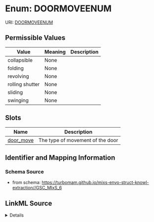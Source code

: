 # Enum: DOORMOVEENUM



URI: [DOORMOVEENUM](DOORMOVEENUM)

## Permissible Values

| Value | Meaning | Description |
| --- | --- | --- |
| collapsible | None |  |
| folding | None |  |
| revolving | None |  |
| rolling shutter | None |  |
| sliding | None |  |
| swinging | None |  |




## Slots

| Name | Description |
| ---  | --- |
| [door_move](door_move.md) | The type of movement of the door |






## Identifier and Mapping Information







### Schema Source


* from schema: https://turbomam.github.io/mixs-envo-struct-knowl-extraction//GSC_MIxS_6




## LinkML Source

<details>
```yaml
name: DOOR_MOVE_ENUM
from_schema: https://turbomam.github.io/mixs-envo-struct-knowl-extraction//GSC_MIxS_6
rank: 1000
permissible_values:
  collapsible:
    text: collapsible
  folding:
    text: folding
  revolving:
    text: revolving
  rolling shutter:
    text: rolling shutter
  sliding:
    text: sliding
  swinging:
    text: swinging

```
</details>
